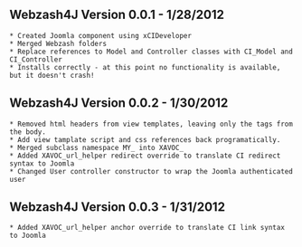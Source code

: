 Webzash4J Version 0.0.1 - 1/28/2012
---
    * Created Joomla component using xCIDeveloper 
    * Merged Webzash folders
    * Replace references to Model and Controller classes with CI_Model and CI_Controller
    * Installs correctly - at this point no functionality is available, but it doesn't crash!

Webzash4J Version 0.0.2 - 1/30/2012
---
	* Removed html headers from view templates, leaving only the tags from the body.
	* Add view tamplate script and css references back programatically.
	* Merged subclass namespace MY_ into XAVOC_
	* Added XAVOC_url_helper redirect override to translate CI redirect syntax to Joomla
	* Changed User controller constructor to wrap the Joomla authenticated user

Webzash4J Version 0.0.3 - 1/31/2012
---
	* Added XAVOC_url_helper anchor override to translate CI link syntax to Joomla
